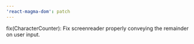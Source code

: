 ```yaml
---
'react-magma-dom': patch
---
```


fix(CharacterCounter): Fix screenreader properly conveying the remainder on user input.
